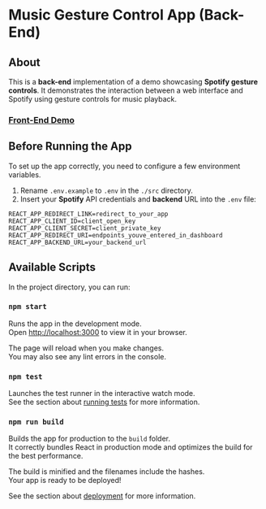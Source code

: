 # Music Gesture Control App (Back-End)

## About

This is a **back-end** implementation of a demo showcasing **Spotify gesture controls**. It demonstrates the interaction between a web interface and Spotify using gesture controls for music playback.

### [**Front-End Demo**](https://github.com/retttddd/spotify-controls-web)

## Before Running the App

To set up the app correctly, you need to configure a few environment variables. 

1. Rename `.env.example` to `.env` in the `./src` directory.
2. Insert your **Spotify** API credentials and **backend** URL into the `.env` file:

```env
REACT_APP_REDIRECT_LINK=redirect_to_your_app
REACT_APP_CLIENT_ID=client_open_key
REACT_APP_CLIENT_SECRET=client_private_key
REACT_APP_REDIRECT_URI=endpoints_youve_entered_in_dashboard
REACT_APP_BACKEND_URL=your_backend_url
```

## Available Scripts

In the project directory, you can run:

### `npm start`

Runs the app in the development mode.\
Open [http://localhost:3000](http://localhost:3000) to view it in your browser.

The page will reload when you make changes.\
You may also see any lint errors in the console.

### `npm test`

Launches the test runner in the interactive watch mode.\
See the section about [running tests](https://facebook.github.io/create-react-app/docs/running-tests) for more information.

### `npm run build`

Builds the app for production to the `build` folder.\
It correctly bundles React in production mode and optimizes the build for the best performance.

The build is minified and the filenames include the hashes.\
Your app is ready to be deployed!

See the section about [deployment](https://facebook.github.io/create-react-app/docs/deployment) for more information.



